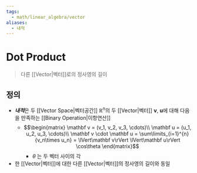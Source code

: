 ```yaml
---
tags:
  - math/linear_algebra/vector
aliases:
  - 내적
---
```

# Dot Product
> 다른 [[Vector|벡터]]로의 정사영의 길이
## 정의
+ ***내적***은 두 [[Vector Space|벡터공간]] $\mathbb R^n$의 두 [[Vector|벡터]] $\mathbf v$, $\mathbf u$에 대해 다음을 만족하는 [[Binary Operation|이항연산]]
	+ $$\begin{matrix}
			\mathbf v = (v_1, v_2, v_3, \cdots)\\
			\mathbf u = (u_1, u_2, u_3, \cdots)\\
			\mathbf v \cdot \mathbf u = \sum\limits_{i=1}^{n} {v_n\times u_n} = \lVert\mathbf v\rVert \lVert\mathbf u\rVert \cos\theta
			\end{matrix}$$
		+ $\theta$ 는 두 벡터 사이의 각
+ 한 [[Vector|벡터]]에 대한 다른 [[Vector|벡터]]의 정사영의 길이와 동일